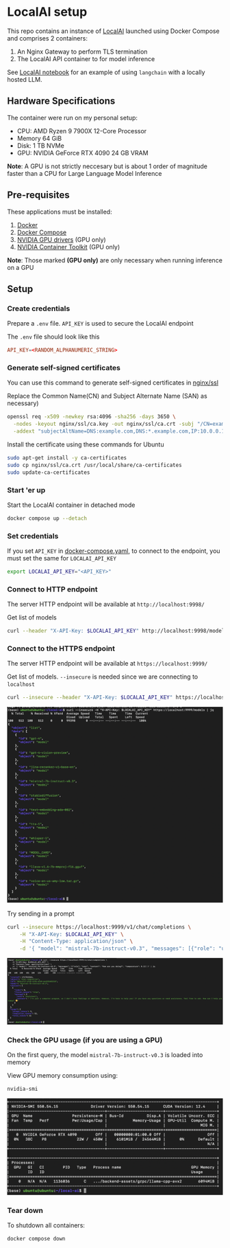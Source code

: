 # LocalAI setup
This repo contains an instance of [LocalAI](https://localai.io/) launched using Docker Compose and comprises 2 containers:
1. An Nginx Gateway to perform TLS termination
2. The LocalAI API container to for model inference

See [LocalAI notebook](https://github.com/frenoid/langchain-tutorials/blob/master/00-LocalAI-Test.ipynb) for an example of using `langchain` with a locally hosted LLM.

## Hardware Specifications
The container were run on my personal setup:
* CPU: AMD Ryzen 9 7900X 12-Core Processor
* Memory 64 GiB
* Disk: 1 TB NVMe
* GPU: NVIDIA GeForce RTX 4090 24 GB VRAM

__Note__: A GPU is not strictly neccesary but is about 1 order of magnitude faster than a CPU for Large Language Model Inference
  
## Pre-requisites
These applications must be installed:
1. [Docker](https://docs.docker.com/engine/install/)
2. [Docker Compose](https://docs.docker.com/compose/install/linux/#install-the-plugin-manually)
3. [NVIDIA GPU drivers](https://www.nvidia.com/en-us/drivers/unix/linux-amd64-display-archive/) (GPU only)
4. [NVIDIA Container Toolkit](https://docs.nvidia.com/datacenter/cloud-native/container-toolkit/latest/install-guide.html) (GPU only)

__Note__: Those marked  __(GPU only)__ are only necessary when running inference on a GPU

## Setup

### Create credentials
Prepare a `.env` file. `API_KEY` is used to secure the LocalAI endpoint

The `.env` file should look like this
```toml
API_KEY=<RANDOM_ALPHANUMERIC_STRING>
```

### Generate self-signed certificates
You can use this command to generate self-signed certificates in [nginx/ssl](./nginx/ssl)

Replace the Common Name(CN) and Subject Alternate Name (SAN) as necessary)
```bash
openssl req -x509 -newkey rsa:4096 -sha256 -days 3650 \
  -nodes -keyout nginx/ssl/ca.key -out nginx/ssl/ca.crt -subj "/CN=example.com" \
  -addext "subjectAltName=DNS:example.com,DNS:*.example.com,IP:10.0.0.1"
```

Install the certificate using these commands for Ubuntu
```bash
sudo apt-get install -y ca-certificates
sudo cp nginx/ssl/ca.crt /usr/local/share/ca-certificates
sudo update-ca-certificates
```

### Start 'er up
Start the LocalAI container in detached mode
```bash
docker compose up --detach
```

### Set credentials
If you set `API_KEY` in [docker-compose.yaml](./docker-compose.yaml), to connect to the endpoint, you must set the same for `LOCALAI_API_KEY`
```bash
export LOCALAI_API_KEY="<API_KEY>"
```

### Connect to HTTP endpoint
The server HTTP endpoint will be available at `http://localhost:9998/`

Get list of models
```bash
curl --header "X-API-Key: $LOCALAI_API_KEY" http://localhost:9998/models
```

### Connect to the HTTPS endpoint
The server HTTP endpoint will be available at `https://localhost:9999/`

Get list of models. `--insecure` is needed since we are connecting to `localhost`
```bash
curl --insecure --header "X-API-Key: $LOCALAI_API_KEY" https://localhost:9999/models
```
![list of models](./images/model-list.png)

Try sending in a prompt
```bash
curl --insecure https://localhost:9999/v1/chat/completions \
    -H "X-API-Key: $LOCALAI_API_KEY" \
    -H "Content-Type: application/json" \
    -d '{ "model": "mistral-7b-instruct-v0.3", "messages": [{"role": "user", "content": "How are you doing?", "temperature": 0.1}] }'
```
![The model returns an answer](./images/prompt-answer.png)

### Check the GPU usage (if you are using a GPU)
On the first query, the model `mistral-7b-instruct-v0.3` is loaded into memory

View GPU memory consumption using:
```bash
nvidia-smi
```
![nvidia-smi with model](./images/nvidia-smi-with-model-loaded.png)


### Tear down
To shutdown all containers:
```bash
docker compose down
```


